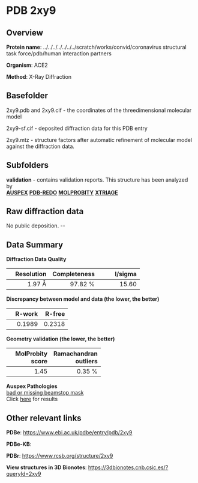 # PDB 2xy9

## Overview

**Protein name**: ../../../../../../../scratch/works/convid/coronavirus structural task force/pdb/human interaction partners

**Organism**: ACE2

**Method**: X-Ray Diffraction



## Basefolder

2xy9.pdb and 2xy9.cif - the coordinates of the threedimensional molecular model

2xy9-sf.cif - deposited diffraction data for this PDB entry

2xy9.mtz - structure factors after automatic refinement of molecular model against the diffraction data.

## Subfolders





**validation** - contains validation reports. This structure has been analyzed by <br>[**AUSPEX**](https://github.com/thorn-lab/coronavirus_structural_task_force/tree/master/pdb/human_interaction_partners/ACE2/2xy9/validation/auspex) [**PDB-REDO**](https://github.com/thorn-lab/coronavirus_structural_task_force/tree/master/pdb/human_interaction_partners/ACE2/2xy9/validation/pdb-redo) [**MOLPROBITY**](https://github.com/thorn-lab/coronavirus_structural_task_force/tree/master/pdb/human_interaction_partners/ACE2/2xy9/validation/molprobity) [**XTRIAGE**](https://github.com/thorn-lab/coronavirus_structural_task_force/blob/master/pdb/human_interaction_partners/ACE2/2xy9/validation/Xtriage_output.log)  



## Raw diffraction data

No public deposition. --<br> 

## Data Summary
**Diffraction Data Quality**

|   | Resolution | Completeness| I/sigma |
|---|-------------:|----------------:|--------------:|
|   |1.97 Å|97.82 %|<img width=50/>15.60|

**Discrepancy between model and data (the lower, the better)**

|   | **R-work**| **R-free**   
|---|-------------:|----------------:|           
||  0.1989|  0.2318|

**Geometry validation (the lower, the better)**

|   |**MolProbity<br>score**| **Ramachandran<br>outliers** 
|---|-------------:|----------------:|
||  1.45|  0.35 %|

**Auspex Pathologies**<br> [bad or missing beamstop mask](https://www.auspex.de/pathol/#2)<br>Click [here](https://github.com/thorn-lab/coronavirus_structural_task_force/blob/master/pdb/human_interaction_partners/ACE2/2xy9/validation/auspex/2xy9_auspex_comments.txt)  for results

 



## Other relevant links 
**PDBe**:  https://www.ebi.ac.uk/pdbe/entry/pdb/2xy9

**PDBe-KB**:  
 
**PDBr**: https://www.rcsb.org/structure/2xy9 

**View structures in 3D Bionotes**: https://3dbionotes.cnb.csic.es/?queryId=2xy9

